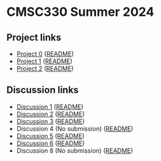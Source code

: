 # CMSC330 Summer 2024

## Project links
  + [Project 0](https://classroom.github.com/a/nLYUNgDN) ([README](https://github.com/cmsc330summer24/summer24/blob/main/projects/project0.md))
  + [Project 1](https://classroom.github.com/a/UZEJy3UK) ([README](https://github.com/cmsc330summer24/summer24/blob/main/projects/project1.md))
  + [Project 2](https://classroom.github.com/a/4SbHhrbR) ([README](https://github.com/cmsc330summer24/summer24/blob/main/projects/project2.md))
    
## Discussion links
  + [Discussion 1](https://classroom.github.com/a/iNHoqj9_) ([README](https://github.com/cmsc330summer24/summer24/blob/main/discussions/discussion1.md))
  + [Discussion 2](https://classroom.github.com/a/EdI4882c) ([README](https://github.com/cmsc330summer24/summer24/blob/main/discussions/discussion2.md))
  + [Discussion 3](https://classroom.github.com/a/msAb8dZC) ([README](https://github.com/cmsc330summer24/summer24/blob/main/discussions/discussion3.md))
  + Discussion 4 (No submission) ([README](https://github.com/cmsc330summer24/summer24/blob/main/discussions/discussion4.md))
  + [Discussion 5](https://classroom.github.com/a/aJVc_hW0) ([README](https://github.com/cmsc330summer24/summer24/blob/main/discussions/discussion5.md))
  + [Discussion 6](https://classroom.github.com/a/hT3q0J_8) ([README](https://github.com/cmsc330summer24/summer24/blob/main/discussions/discussion6.md))
  + Discussion 8 (No submission) ([README](https://github.com/cmsc330summer24/summer24/blob/main/discussions/discussion8.md))
